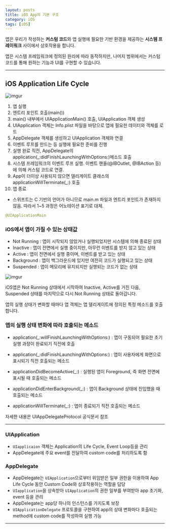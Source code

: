 ```yaml
---
layout: posts
title: iOS App의 기본 구조
category: iOS
tags: [iOS]
---
```

앱은 우리가 작성하는 **커스텀 코드**와 앱 실행에 필요한 기반 환경을 제공하는 **시스템 프레이워크** 사이에서 상호작용을 합니다.


앱은 시스템 프레임워크에 정의된 원리에 따라 동작하지만, 나머지 범위에서는 커스텀 코드를 통해 원하는 기능과 UI를 구현할 수 있습니다.

---
## iOS Application Life Cycle
![imgur](https://i.imgur.com/zyjjQ60.png)

1. 앱 실행
2. 엔트리 포인트 호출(main())
3. main() 내부에서 UIApplicationMain() 호출, UIApplication 객체 생성
4. UIApplication 객체는 Info.plist 파일을 바탕으로 앱에 필요한 데이터와 객체를 로드
5. AppDelegate 객체를 생성하고 UIApplication 객체와 연결
6. 이벤트 루프를 만드는 등 실행에 필요한 준비를 진행
7. 실행 완료 직전, AppDelegate의 application(_:didFinishLaunchingWithOptions:)메소드 호출
8. 시스템 프레임워크의 이벤트 루프 실행. 이벤트 핸들(@IBOutlet, @IBAction 등)에 의해 커스텀 코드로 연결.
9. App이 더이상 사용되지 않으면 델리게이트 클래스의 applicationWillTerminate(_:) 호출
10. 앱 종료

* 스위프트는 C 기반의 언어가 아니므로 main.m 파일과 엔트리 포인트가 존재하지 않음. 따라서 1~5 과정은 어노테이션 표기로 대체.
```swift
@UIApplicationMain
```

### iOS에서 앱이 가질 수 있는 상태값
* Not Running : 앱이 시작되지 않았거나 실행되었지만 시스템에 의해 종료된 상태
* Inactive : 앱이 전면에서 실행 중이지만, 아무런 이벤트를 받지 않고 있는 상태
* Active : 앱이 전면에서 실행 중이며, 이벤트를 받고 있는 상태
* Background : 앱이 백그라운드에 있지만 여전히 코드가 실행되고 있는 상태
* Suspended : 앱이 메모리에 유지되지만 실행되는 코드가 없는 상태

![imgur](https://i.imgur.com/FrxLth3.png)


iOS앱은 Not Running 상태에서 시작하여 Inactive, Active를 거친 다음, Suspended 상태를 마지막으로 다시 Not Running 상태로 돌아갑니다.

앱의 실행 상태가 변화할 때마다 앱 객체는 앱 델리게이트에 정의된 특정 메소드를 호출합니다.


### 앱의 실행 상태 변화에 따라 호출되는 메소드
* application(_:willFinishLaunchingWithOptions:) :
앱이 구동되어 필요한 초기 실행 과정이 완료되기 직전에 호출

* application(_:didFinishLaunchingWithOptions:) :
앱이 사용자에게 화면으로 표시되기 직전 호출되는 메소드

* applicationDidBecomeActive(_:) :
실행된 앱이 Foreground, 즉 화면 전면에 표시될 때 호출되는 메소드

* applicationDidEnterBackground(_:) :
앱이 Background 상태에 진입했을 때 호출되는 메소드

* applicationWillTerminate(_:) : 
앱이 종료되기 직전 호출되는 메소드

자세한 내용은 UIAppDelegateProtocol 공식문서 참조

---
### UIApplication
* `UIapplicaion` 객체는 Application의 Life Cycle, Event Loop등을 관리
* AppDelegate에 주요 event를 전달하여 custom code를 처리하도록 함


### AppDelegate
* AppDelegate는 `UIApplication`으로부터 위임받은 일부 권한을 이용하여 App Life Cycle 동안 Custom Code와 상호작용하는 역할을 담당
* `UIapplication`을 상속받아 `UIApplication`의 권한 일부를 부여받아 app 초기화, event 등을 관리
* AppDelegate는 app당 하나의 인스턴스를 가지도록 보장
* `UIApplicationDelegate` 프로토콜을 구현하여 app의 상태 변화마다 호출되는 method에 custom code를 작성하여 실행 가능

---
